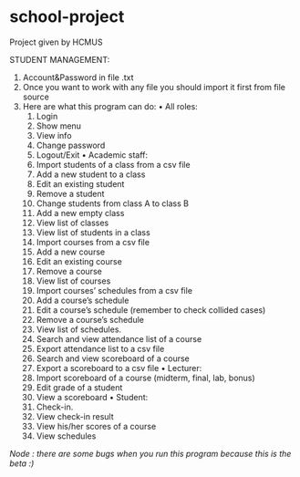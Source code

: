 # school-project
Project given by HCMUS

STUDENT MANAGEMENT:
  1. Account&Password in file .txt
  2. Once you want to work with any file you should import it first from file source
  3. Here are what this program can do:
    • All roles:
      1. Login
      2. Show menu
      3. View info
      4. Change password
      5. Logout/Exit
• Academic staff:
      6. Import students of a class from a csv file
      7. Add a new student to a class
      8. Edit an existing student
      9. Remove a student
      10. Change students from class A to class B
      11. Add a new empty class
      12. View list of classes
      13. View list of students in a class
      14. Import courses from a csv file
      15. Add a new course
      16. Edit an existing course
      17. Remove a course
      18. View list of courses
      19. Import courses’ schedules from a csv file
      20. Add a course’s schedule
      21. Edit a course’s schedule (remember to check collided cases)
      22. Remove a course’s schedule
      23. View list of schedules.
      24. Search and view attendance list of a course
      25. Export attendance list to a csv file
      26. Search and view scoreboard of a course
      27. Export a scoreboard to a csv file
• Lecturer:
      28. Import scoreboard of a course (midterm, final, lab, bonus)
      29. Edit grade of a student
      30. View a scoreboard
• Student:
      31. Check-in.
      32. View check-in result
      33. View his/her scores of a course
      34. View schedules

*Node : there are some bugs when you run this program because this is the beta  :)*
 
